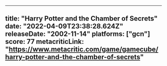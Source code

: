 
---
title: "Harry Potter and the Chamber of Secrets"
date: "2022-04-09T23:38:28.624Z"
releaseDate: "2002-11-14"
platforms: ["gcn"]
score: 77
metacriticLink: "https://www.metacritic.com/game/gamecube/harry-potter-and-the-chamber-of-secrets"
---
